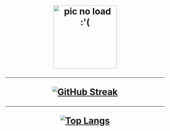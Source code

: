 <h1 align="center"><img</h1>
<img align="center" src="https://i.ibb.co/bK7XZ15/sees-ORsoos-sad-no-bg.png" alt="pic no load :'(" width="200"/>
  
<hr/>

[![GitHub Streak](https://streak-stats.demolab.com?user=d-hain&theme=tokyonight_duo&border_radius=20&date_format=M%20j%5B%2C%20Y%5D)](https://git.io/streak-stats)

<hr/>

[![Top Langs](https://github-readme-stats.vercel.app/api/top-langs/?username=d-hain&layout=compact&theme=tokyonight_duo&border_radius=20)](https://github.com/anuraghazra/github-readme-stats)
